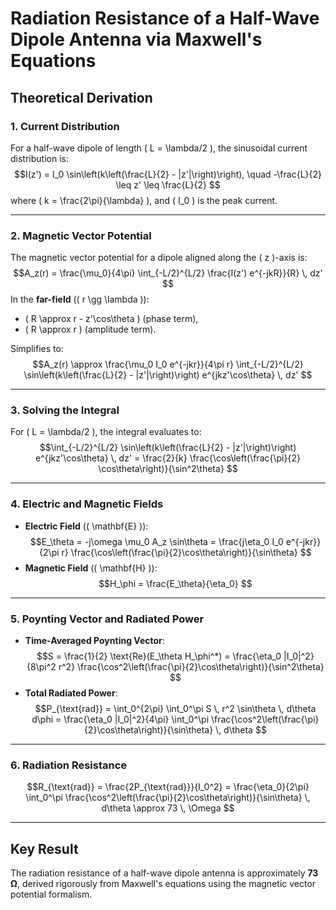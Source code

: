 # Radiation Resistance of a Half-Wave Dipole Antenna via Maxwell's Equations

## Theoretical Derivation

### **1. Current Distribution**
For a half-wave dipole of length \( L = \lambda/2 \), the sinusoidal current distribution is:
$$I(z') = I_0 \sin\left(k\left(\frac{L}{2} - |z'|\right)\right), \quad -\frac{L}{2} \leq z' \leq \frac{L}{2} $$
where \( k = \frac{2\pi}{\lambda} \), and \( I_0 \) is the peak current.

---

### **2. Magnetic Vector Potential**
The magnetic vector potential for a dipole aligned along the \( z \)-axis is:
$$A_z(r) = \frac{\mu_0}{4\pi} \int_{-L/2}^{L/2} \frac{I(z') e^{-jkR}}{R} \, dz' $$
In the **far-field** (\( r \gg \lambda \)):
- \( R \approx r - z'\cos\theta \) (phase term),
- \( R \approx r \) (amplitude term).

Simplifies to:
$$A_z(r) \approx \frac{\mu_0 I_0 e^{-jkr}}{4\pi r} \int_{-L/2}^{L/2} \sin\left(k\left(\frac{L}{2} - |z'|\right)\right) e^{jkz'\cos\theta} \, dz' $$

---

### **3. Solving the Integral**
For \( L = \lambda/2 \), the integral evaluates to:
$$\int_{-L/2}^{L/2} \sin\left(k\left(\frac{L}{2} - |z'|\right)\right) e^{jkz'\cos\theta} \, dz' = \frac{2}{k} \frac{\cos\left(\frac{\pi}{2} \cos\theta\right)}{\sin^2\theta} $$

---

### **4. Electric and Magnetic Fields**
- **Electric Field** (\( \mathbf{E} \)):
$$E_\theta = -j\omega \mu_0 A_z \sin\theta = \frac{j\eta_0 I_0 e^{-jkr}}{2\pi r} \frac{\cos\left(\frac{\pi}{2}\cos\theta\right)}{\sin\theta} $$
- **Magnetic Field** (\( \mathbf{H} \)):
$$H_\phi = \frac{E_\theta}{\eta_0} $$

---

### **5. Poynting Vector and Radiated Power**
- **Time-Averaged Poynting Vector**:
$$S = \frac{1}{2} \text{Re}(E_\theta H_\phi^*) = \frac{\eta_0 |I_0|^2}{8\pi^2 r^2} \frac{\cos^2\left(\frac{\pi}{2}\cos\theta\right)}{\sin^2\theta} $$
- **Total Radiated Power**:
$$P_{\text{rad}} = \int_0^{2\pi} \int_0^\pi S \, r^2 \sin\theta \, d\theta d\phi = \frac{\eta_0 |I_0|^2}{4\pi} \int_0^\pi \frac{\cos^2\left(\frac{\pi}{2}\cos\theta\right)}{\sin\theta} \, d\theta $$

---

### **6. Radiation Resistance**
$$R_{\text{rad}} = \frac{2P_{\text{rad}}}{I_0^2} = \frac{\eta_0}{2\pi} \int_0^\pi \frac{\cos^2\left(\frac{\pi}{2}\cos\theta\right)}{\sin\theta} \, d\theta \approx 73 \, \Omega $$

---

## Key Result
The radiation resistance of a half-wave dipole antenna is approximately **73 Ω**, derived rigorously from Maxwell's equations using the magnetic vector potential formalism.
